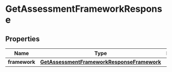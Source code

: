 

# GetAssessmentFrameworkResponse


## Properties

| Name | Type | Description | Notes |
|------------ | ------------- | ------------- | -------------|
|**framework** | [**GetAssessmentFrameworkResponseFramework**](GetAssessmentFrameworkResponseFramework.md) |  |  [optional] |



